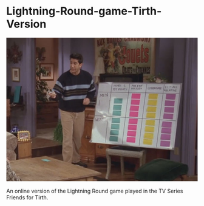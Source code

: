 # Lightning-Round-game-Tirth-Version

![Friends pic](https://github.com/M0315G/Lightning-Round-game-Tirth-Version/blob/master/resources/pic.jpg)

An online version of the Lightning Round game played in the TV Series Friends for Tirth.
